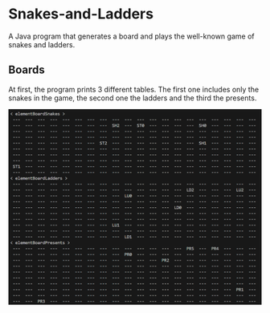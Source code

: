 # Snakes-and-Ladders
A Java program that generates a board and plays the well-known game of snakes and ladders.

## Boards
At first, the program prints 3 different tables. The first one includes only the snakes in the game, the second one the ladders and the third the presents. 
<div style="boder-left: 1px solid purple;">
  <img src="imgs/board-separate.png"/ >
</div>
